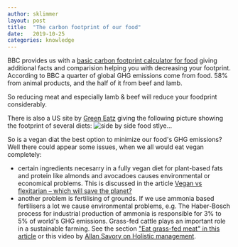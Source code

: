 ```yaml
---
author: sklimmer
layout: post
title:  "The carbon footprint of our food"
date:   2019-10-25
categories: knowledge 
---
```


BBC provides us with a
[basic carbon footprint calculator for food](https://www.bbc.com/news/science-environment-46459714)
giving additional facts and comparision helping you with decreasing your footprint. 
According to BBC a quarter of global GHG emissions come from food. 58% from animal
products, and the half of it from beef and lamb.

So reducing meat and especially lamb & beef will reduce your foodprint considerably.

There is also a US site by
[Green Eatz](http://www.greeneatz.com/foods-carbon-footprint.html)
giving the following picture showing the footprint of several diets:
![side by side food stlye...](http://www.greeneatz.com/wp-content/uploads/2013/01/foods-carbon-footprint-7.gif)

So is a vegan diat the best option to minimize our food's GHG emissions? Well there could appear some issues, when
we all would eat vegan completely:

- certain ingredients necesarry in a fully vegan diet for plant-based fats and protein
  like almonds and avocadoes causes environmental or economical problems.
  This is discussed in the article [Vegan vs flexitarian – which will save the planet?](https://www.bbc.co.uk/food/articles/vegan_vs_flexitarian)
- another problem is fertilising of grounds. If we use ammonia based fertilisers a lot we cause
  environmental problems, e.g. The Haber-Bosch process for industrial production of ammonia is responsible
  for 3% to 5% of world's GHG emissions. Grass-fed cattle plays an important role in a sustainable
  farming. See the section ["Eat grass-fed meat" in this article](https://www.bbc.co.uk/food/articles/cut_food_emissions)
  or this video by [Allan Savory on Holistic management](https://www.youtube.com/watch?v=q7pI7IYaJLI).


